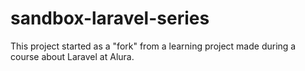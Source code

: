 # sandbox-laravel-series

This project started as a "fork" from a learning project made during a course about Laravel at Alura.
